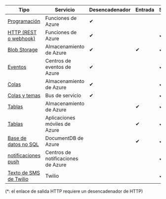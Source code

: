 | Tipo | Servicio | Desencadenador | Entrada | Salida |  
| --- | --- | --- | --- | --- |  
| [Programación](../articles/azure-functions/functions-bindings-timer.md)  |Funciones de Azure |&#10004; | | |  
| [HTTP (REST o webhook)](../articles/azure-functions/functions-bindings-http-webhook.md) |Funciones de Azure |&#10004; | |&#10004;\* |  
| [Blob Storage](../articles/azure-functions/functions-bindings-storage-blob.md) |Almacenamiento de Azure |&#10004; |&#10004; |&#10004; |  
| [Eventos](../articles/azure-functions/functions-bindings-event-hubs.md) |Centros de eventos de Azure |&#10004; | |&#10004; |  
| [Colas](../articles/azure-functions/functions-bindings-storage-queue.md) |Almacenamiento de Azure |&#10004; | |&#10004; |  
| [Colas y temas](../articles/azure-functions/functions-bindings-service-bus.md) |Bus de servicio |&#10004; | |&#10004; |  
| [Tablas](../articles/azure-functions/functions-bindings-storage-table.md) |Almacenamiento de Azure | |&#10004; |&#10004; |  
| [Tablas](../articles/azure-functions/functions-bindings-mobile-apps.md) |Aplicaciones móviles de Azure | |&#10004; |&#10004; |  
| [Base de datos no SQL](../articles/azure-functions/functions-bindings-documentdb.md) | DocumentDB de Azure | |&#10004; |&#10004; |  
| [notificaciones push](../articles/azure-functions/functions-bindings-notification-hubs.md) |Centros de notificaciones de Azure | | |&#10004; |  
| [Texto de SMS de Twilio](../articles/azure-functions/functions-bindings-twilio.md) |Twilio | | |&#10004; |

(\*: el enlace de salida HTTP requiere un desencadenador de HTTP)



<!--HONumber=Dec16_HO1-->


